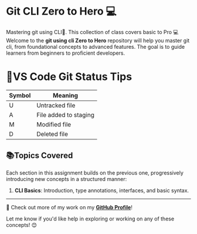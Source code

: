 # Git CLI Zero to Hero 💻
Mastering git using CLI🚀. This collection of class  covers basic to Pro 💻
Welcome to the **git using cli Zero to Hero**  repository will help you master git cli, from foundational concepts to advanced features. The goal is to guide learners from beginners to proficient developers.	
	
# 📝VS Code Git Status Tips  

| Symbol    | Meaning     |
|----------|----------|
|  U|  Untracked file  |
|  A  | File added to staging   |
|  M  | Modified file   |
|  D  | 	Deleted file |



## 📚Topics Covered

Each section in this assignment builds on the previous one, progressively introducing new concepts in a structured manner:

1. **CLI Basics**: Introduction, type annotations, interfaces, and basic syntax.


---
📌 Check out more of my work on my **[GitHub Profile](https://github.com/Ali-Najfee/)**!

Let me know if you'd like help in exploring or working on any of these concepts! 😊
